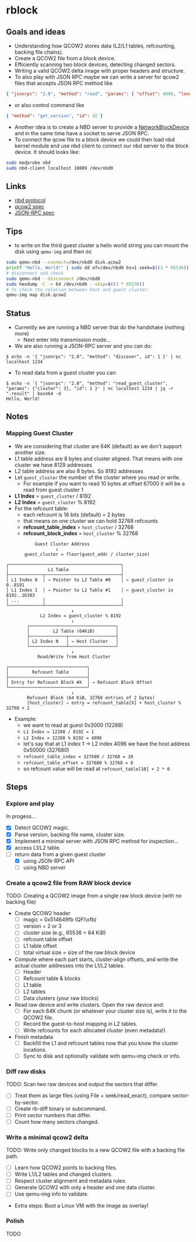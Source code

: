 # rblock

## Goals and ideas

- Understanding how QCOW2 stores data (L2/L1 tables, refcounting, backing file chains).
- Create a QCOW2 file from a block device.
- Efficiently scanning two block devices, detecting changed sectors.
- Writing a valid QCOW2 delta image with proper headers and structure.
- To also play with JSON RPC maybe we can write a server for qcow2 files that accepts JSON RPC method like
```json
{ "jsonrpc": "2.0", "method": "read", "params": { "offset": 4096, "length": 512 }, "id": 1 }
```
- or also control command like
```json
{ "method": "get_version", "id": 42 }
```
- Another idea is to create a NBD server to provide a [NetworkBlockDevice](https://github.com/NetworkBlockDevice/nbd/blob/master/doc/proto.md) and
in the same time have a socket to serve JSON RPC.
- To connect the qcow file to a block device we could then load nbd kernel module and use
nbd client to connect our nbd server to the block device. It should looks like:
```sh
sudo modprobe nbd
sudo nbd-client localhost 10809 /dev/nbd0 
```

## Links

- [nbd protocol](https://github.com/NetworkBlockDevice/nbd/blob/master/doc/proto.md)
- [qcow2 spec](https://github.com/qemu/qemu/blob/master/docs/interop/qcow2.txt)
- [JSON-RPC spec](https://www.jsonrpc.org/specification)

## Tips

- to write on the third guest cluster a hello world string you can mount the disk using `qemu-img` and then `dd`:
```sh
sudo qemu-nbd --connect=/dev/nbd0 disk.qcow2
printf "Hello, World!" | sudo dd of=/dev/nbd0 bs=1 seek=$((3 * 65536)) conv=notrunc
# disconnect and check
sudo qemu-nbd --disconnect /dev/nbd0
sudo hexdump -C -n 64 /dev/nbd0 --skip=$((3 * 65536))
# To check the relation between host and guest cluster:
qemu-img map disk.qcow2
```

## Status

- Currently we are running a NBD server that do the handshake (nothing more)
  - Next enter into transmission mode...
- We are also running a JSON-RPC server and you can do:
```
$ echo -n '{ "jsonrpc": "2.0", "method": "discover", id": 1 }' | nc localhost 1234
```
- To read data from a guest cluster you can:
```
$ echo -n '{ "jsonrpc": "2.0", "method": "read_guest_cluster", "params": {"cluster": 3}, "id": 1 }' | nc localhost 1234 | jq -r ".result" | base64 -d
Hello, World!
```

## Notes

### Mapping Guest Cluster

- We are considering that cluster are 64K (default) as we don't support another size.
- L1 table address are 8 bytes and cluster aligned. That means with one cluster we have 8129 addresses
- L2 table address are also 8 bytes. So 8192 addresses
- Let `guest_cluster` the number of the cluster where you read or write.
  - For example if you want to read 10 bytes at offset 67000 it will be a read from guest cluster 1
- **L1 Index** = `guest_cluster` / 8192
- **L2 Index** = `guest_cluster` % 8192
- For the refcount table:
  - each refcount is 16 bits (default) = 2 bytes
  - that means on one cluster we can hold 32768 refcounts
  - **refcount_table_index** = `host_cluster` / 32768
  - **refcount_block_index** = `host_cluster` % 32768

```
           Guest Cluster Address
                   ↓
       guest_cluster = floor(guest_addr / cluster_size)

┌───────────────────────────────────────────┐
│               L1 Table                    │
├─────────────┬─────────────────────────────┤
│ L1 Index 0  │ → Pointer to L2 Table #0    │ ← guest_cluster in 0..8191
│ L1 Index 1  │ → Pointer to L2 Table #1    │ ← guest_cluster in 8192..16383
│ ...         │                             │
└─────────────┴─────────────────────────────┘
                         ↓
             L2 Index = guest_cluster % 8192
                         ↓
        ┌─────────────────────────────────┐
        │         L2 Table (64KiB)        │
        ├──────────────┬──────────────────┤
        │ L2 Index N   │ → Host Cluster   │
        └──────────────┴──────────────────┘
                         ↓
            Read/Write from Host Cluster

┌──────────────────────────────┐
│         Refcount Table       │
├──────────────────────────────┤
│ Entry for Refcount Block #X  │ → Refcount Block Offset
└──────────────────────────────┘
                         ↓
        Refcount Block (64 KiB, 32768 entries of 2 bytes)
        [host_cluster] ⇒ entry = refcount_table[X] + host_cluster % 32768 × 2

```
- Example:
  - we want to read at guest 0x3000 (12288)
  - `L1 Index = 12288 / 8192 = 1`
  - `L2 Index = 12288 % 8192 = 4096`
  - let's say that at L1 index 1 -> L2 index 4096 we have the host address 0x50000 (327680)
  - `refcount_table_index = 327680 / 32768 = 10`
  - `refcount_table_offset = 327680 % 32768 = 0`
  - so refcount value will be read at `refcount_table[10] + 2 * 0`
  
## Steps

### Explore and play

In progess...
- [x] Detect QCOW2 magic.
- [x] Parse version, backing file name, cluster size.
- [x] Implement a minimal server with JSON RPC method for inspection...
- [x] access L1/L2 table.
- [ ] return data from a given guest cluster
  - [x] using JSON-RPC API
  - [ ] using NBD server

### Create a qcow2 file from RAW block device

TODO: Creating a QCOW2 image from a single raw block device (with no backing file)

- Create QCOW2 header
  - [ ] magic = 0x514649fb (QFI\xfb)
  - [ ] version = 2 or 3
  - [ ] cluster size (e.g., 65536 = 64 KiB)
  - [ ] refcount table offset
  - [ ] L1 table offset
  - [ ] total virtual size = size of the raw block device

- Compute where each part starts, cluster-align offsets, and write the actual cluster addresses into the L1/L2 tables.
  - [ ] Header
  - [ ] Refcount table & blocks
  - [ ] L1 table
  - [ ] L2 tables
  - [ ] Data clusters (your raw blocks)

- Read raw device and write clusters. Open the raw device and:
  - [ ] For each 64K chunk (or whatever your cluster size is), write it to the QCOW2 file.
  - [ ] Record the guest-to-host mapping in L2 tables.
  - [ ] Write refcounts for each allocated cluster (even metadata!).

- Finish metadata
  - [ ] Backfill the L1 and refcount tables now that you know the cluster locations.
  - [ ] Sync to disk and optionally validate with qemu-img check or info.

### Diff raw disks

TODO: Scan two raw devices and output the sectors that differ.

- [ ] Treat them as large files (using File + seek/read_exact), compare sector-by-sector.
- [ ] Create rb-diff binary or subcommand.
- [ ] Print sector numbers that differ.
- [ ] Count how many sectors changed.

### Write a minimal qcow2 delta

TODO: Write only changed blocks to a new QCOW2 file with a backing file path.

- [ ] Learn how QCOW2 points to backing files.
- [ ] Write L1/L2 tables and changed clusters.
- [ ] Respect cluster alignment and metadata rules.
- [ ] Generate QCOW2 with only a header and one data cluster.
- [ ] Use qemu-img info to validate.

- Extra steps: Boot a Linux VM with the image as overlay!

###  Polish

TODO
